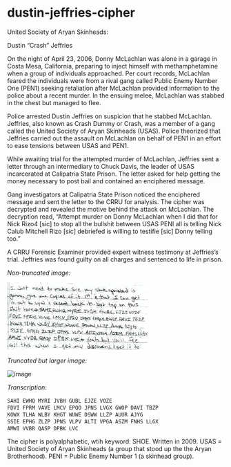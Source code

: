 # dustin-jeffries-cipher

United Society of Aryan Skinheads:

Dustin “Crash” Jeffries

On the night of April 23, 2006, Donny McLachlan was alone in a garage in Costa Mesa, California, preparing to inject himself with methamphetamine when a group of individuals approached. Per court records, McLachlan feared the individuals were from a rival gang called Public Enemy Number One (PEN1) seeking retaliation after McLachlan provided information to the police about a recent murder. In the ensuing melee, McLachlan was stabbed in the chest but
managed to flee.

Police arrested Dustin Jeffries on suspicion that he stabbed McLachlan. Jeffries, also known as Crash Dummy or Crash, was a member of a gang called the United Society of Aryan Skinheads (USAS). Police theorized that Jeffries carried out the assault on McLachlan on behalf of PEN1 in an effort to ease tensions between USAS and PEN1.

While awaiting trial for the attempted murder of McLachlan, Jeffries sent a letter through an intermediary to Chuck Davis, the leader of USAS incarcerated at Calipatria State Prison. The letter asked for help getting the money necessary to post bail and contained an enciphered message.

Gang investigators at Calipatria State Prison noticed the enciphered message and sent the letter to the CRRU for analysis. The cipher was decrypted and revealed the motive behind the attack on McLachlan. The decryption read, “Attempt murder on Donny McLachlan when I did that for Nick Rizo4 [sic] to stop all the bullshit between USAS PENI all is telling Nick Calub Mitchell Rizo [sic] debriefed is willing to testifie [sic] Donny telling too.”

A CRRU Forensic Examiner provided expert witness testimony at Jeffries’s trial. Jeffries was found guilty on all charges and sentenced to life in prison.

_Non-truncated image:_

![cipher1](https://raw.githubusercontent.com/doranchak/dustin-jeffries-cipher/main/cipher-1.jpg)

_Truncated but larger image:_

![image](https://github.com/doranchak/dustin-jeffries-cipher/assets/1651373/016cefc3-af5b-46dc-904c-faf44d18bd62)

_Transcription:_

```
SAHI EWHQ MYRI JVBH GUBL EJZE VOZE
FDVI FPRM VAVE LMCV EPQO JPNS LVGX GWOP DAVI TBZP
KOWX TLHA WLBY KHGT WUWE DSWW LLZP AUUR AJYG
SSIE EPHG ZLZP JPNS VLPV ALTI VPGA ASZM FNHS LLGX
AMWI VVBR QASP DPBK LVC
```

The cipher is polyalphabetic, wtih keyword: SHOE. Written in 2009. USAS = United Society of Aryan Skinheads (a group that stood up the the Aryan Brotherhood). PENI = Public Enemy Number 1 (a skinhead group).
